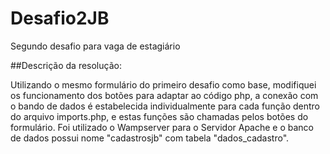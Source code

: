 # Desafio2JB
Segundo desafio para vaga de estagiário

##Descrição da resolução:

Utilizando o mesmo formulário do primeiro desafio como base, modifiquei os funcionamento dos botões para adaptar ao código php, a conexão com o bando de dados é estabelecida individualmente para cada função dentro do arquivo imports.php, e estas funções são chamadas pelos botões do formulário. 
Foi utilizado o Wampserver para o Servidor Apache e o banco de dados possui nome "cadastrosjb" com tabela "dados_cadastro".
